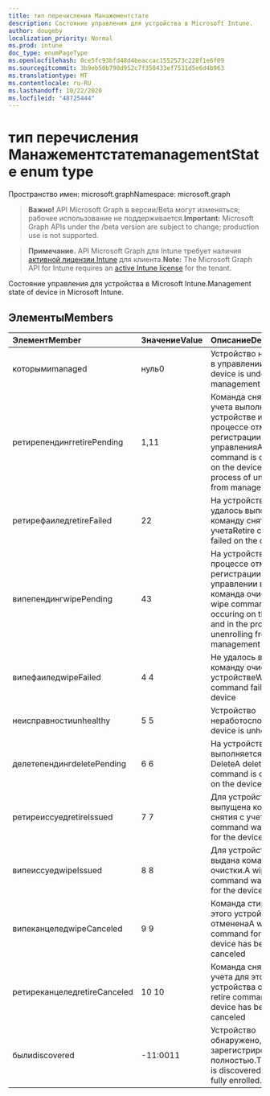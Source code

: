 ```yaml
---
title: тип перечисления Манажементстате
description: Состояние управления для устройства в Microsoft Intune.
author: dougeby
localization_priority: Normal
ms.prod: intune
doc_type: enumPageType
ms.openlocfilehash: 0ce5fc93bfd48d4beaccac1552573c228f1e6f09
ms.sourcegitcommit: 3b9eb50b790d952c7f350433ef7531d5e6d4b963
ms.translationtype: MT
ms.contentlocale: ru-RU
ms.lasthandoff: 10/22/2020
ms.locfileid: "48725444"
---
```

# <a name="managementstate-enum-type"></a><span data-ttu-id="c7214-103">тип перечисления Манажементстате</span><span class="sxs-lookup"><span data-stu-id="c7214-103">managementState enum type</span></span>

<span data-ttu-id="c7214-104">Пространство имен: microsoft.graph</span><span class="sxs-lookup"><span data-stu-id="c7214-104">Namespace: microsoft.graph</span></span>

> <span data-ttu-id="c7214-105">**Важно!** API Microsoft Graph в версии/Beta могут изменяться; рабочее использование не поддерживается.</span><span class="sxs-lookup"><span data-stu-id="c7214-105">**Important:** Microsoft Graph APIs under the /beta version are subject to change; production use is not supported.</span></span>

> <span data-ttu-id="c7214-106">**Примечание.** API Microsoft Graph для Intune требует наличия [активной лицензии Intune](https://go.microsoft.com/fwlink/?linkid=839381) для клиента.</span><span class="sxs-lookup"><span data-stu-id="c7214-106">**Note:** The Microsoft Graph API for Intune requires an [active Intune license](https://go.microsoft.com/fwlink/?linkid=839381) for the tenant.</span></span>

<span data-ttu-id="c7214-107">Состояние управления для устройства в Microsoft Intune.</span><span class="sxs-lookup"><span data-stu-id="c7214-107">Management state of device in Microsoft Intune.</span></span>

## <a name="members"></a><span data-ttu-id="c7214-108">Элементы</span><span class="sxs-lookup"><span data-stu-id="c7214-108">Members</span></span>
|<span data-ttu-id="c7214-109">Элемент</span><span class="sxs-lookup"><span data-stu-id="c7214-109">Member</span></span>|<span data-ttu-id="c7214-110">Значение</span><span class="sxs-lookup"><span data-stu-id="c7214-110">Value</span></span>|<span data-ttu-id="c7214-111">Описание</span><span class="sxs-lookup"><span data-stu-id="c7214-111">Description</span></span>|
|:---|:---|:---|
|<span data-ttu-id="c7214-112">которыми</span><span class="sxs-lookup"><span data-stu-id="c7214-112">managed</span></span>|<span data-ttu-id="c7214-113">нуль</span><span class="sxs-lookup"><span data-stu-id="c7214-113">0</span></span>|<span data-ttu-id="c7214-114">Устройство находится в управлении</span><span class="sxs-lookup"><span data-stu-id="c7214-114">The device is under management</span></span>|
|<span data-ttu-id="c7214-115">ретирепендинг</span><span class="sxs-lookup"><span data-stu-id="c7214-115">retirePending</span></span>|<span data-ttu-id="c7214-116">1,1</span><span class="sxs-lookup"><span data-stu-id="c7214-116">1</span></span>|<span data-ttu-id="c7214-117">Команда снятия с учета выполняется на устройстве и в процессе отмены регистрации из управления</span><span class="sxs-lookup"><span data-stu-id="c7214-117">A retire command is occuring on the device and in the process of unenrolling from management</span></span>|
|<span data-ttu-id="c7214-118">ретирефаилед</span><span class="sxs-lookup"><span data-stu-id="c7214-118">retireFailed</span></span>|<span data-ttu-id="c7214-119">2</span><span class="sxs-lookup"><span data-stu-id="c7214-119">2</span></span>|<span data-ttu-id="c7214-120">На устройстве не удалось выполнить команду снятия с учета</span><span class="sxs-lookup"><span data-stu-id="c7214-120">Retire command failed on the device</span></span>|
|<span data-ttu-id="c7214-121">випепендинг</span><span class="sxs-lookup"><span data-stu-id="c7214-121">wipePending</span></span>|<span data-ttu-id="c7214-122">4</span><span class="sxs-lookup"><span data-stu-id="c7214-122">3</span></span>|<span data-ttu-id="c7214-123">На устройстве и в процессе отмены регистрации в управлении возникает команда очистки.</span><span class="sxs-lookup"><span data-stu-id="c7214-123">A wipe command is occuring on the device and in the process of unenrolling from management</span></span>|
|<span data-ttu-id="c7214-124">випефаилед</span><span class="sxs-lookup"><span data-stu-id="c7214-124">wipeFailed</span></span>|<span data-ttu-id="c7214-125">4 </span><span class="sxs-lookup"><span data-stu-id="c7214-125">4</span></span>|<span data-ttu-id="c7214-126">Не удалось выполнить команду очистки на устройстве</span><span class="sxs-lookup"><span data-stu-id="c7214-126">Wipe command failed on the device</span></span>|
|<span data-ttu-id="c7214-127">неисправности</span><span class="sxs-lookup"><span data-stu-id="c7214-127">unhealthy</span></span>|<span data-ttu-id="c7214-128">5 </span><span class="sxs-lookup"><span data-stu-id="c7214-128">5</span></span>|<span data-ttu-id="c7214-129">Устройство неработоспособно.</span><span class="sxs-lookup"><span data-stu-id="c7214-129">The device is unhealthy.</span></span>|
|<span data-ttu-id="c7214-130">делетепендинг</span><span class="sxs-lookup"><span data-stu-id="c7214-130">deletePending</span></span>|<span data-ttu-id="c7214-131">6 </span><span class="sxs-lookup"><span data-stu-id="c7214-131">6</span></span>|<span data-ttu-id="c7214-132">На устройстве выполняется команда Delete</span><span class="sxs-lookup"><span data-stu-id="c7214-132">A delete command is occuring on the device</span></span> |
|<span data-ttu-id="c7214-133">ретиреиссуед</span><span class="sxs-lookup"><span data-stu-id="c7214-133">retireIssued</span></span>|<span data-ttu-id="c7214-134">7 </span><span class="sxs-lookup"><span data-stu-id="c7214-134">7</span></span>|<span data-ttu-id="c7214-135">Для устройства была выпущена команда снятия с учета</span><span class="sxs-lookup"><span data-stu-id="c7214-135">A retire command was issued for the device</span></span>|
|<span data-ttu-id="c7214-136">випеиссуед</span><span class="sxs-lookup"><span data-stu-id="c7214-136">wipeIssued</span></span>|<span data-ttu-id="c7214-137">8 </span><span class="sxs-lookup"><span data-stu-id="c7214-137">8</span></span>|<span data-ttu-id="c7214-138">Для устройства была выдана команда очистки.</span><span class="sxs-lookup"><span data-stu-id="c7214-138">A wipe command was issued for the device</span></span>|
|<span data-ttu-id="c7214-139">випеканцелед</span><span class="sxs-lookup"><span data-stu-id="c7214-139">wipeCanceled</span></span>|<span data-ttu-id="c7214-140">9 </span><span class="sxs-lookup"><span data-stu-id="c7214-140">9</span></span>|<span data-ttu-id="c7214-141">Команда стирания для этого устройства отменена</span><span class="sxs-lookup"><span data-stu-id="c7214-141">A wipe command for this device has been canceled</span></span>|
|<span data-ttu-id="c7214-142">ретиреканцелед</span><span class="sxs-lookup"><span data-stu-id="c7214-142">retireCanceled</span></span>|<span data-ttu-id="c7214-143">10 </span><span class="sxs-lookup"><span data-stu-id="c7214-143">10</span></span>|<span data-ttu-id="c7214-144">Команда снятия с учета для этого устройства отменена</span><span class="sxs-lookup"><span data-stu-id="c7214-144">A retire command for this device has been canceled</span></span>|
|<span data-ttu-id="c7214-145">были</span><span class="sxs-lookup"><span data-stu-id="c7214-145">discovered</span></span>|<span data-ttu-id="c7214-146">-11:00</span><span class="sxs-lookup"><span data-stu-id="c7214-146">11</span></span>|<span data-ttu-id="c7214-147">Устройство обнаружено, но не зарегистрировано полностью.</span><span class="sxs-lookup"><span data-stu-id="c7214-147">The device is discovered but not fully enrolled.</span></span>|






